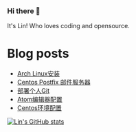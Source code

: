 ### Hi there 👋
It's Lin! Who loves coding and opensource.

# Blog posts
<!-- BLOG-POST-LIST:START -->
- [Arch Linux安装](https://linhandev.github.io/posts/Arch-install/)
- [Centos Postfix 邮件服务器](https://linhandev.github.io/posts/Personal-Mail/)
- [部署个人Git](https://linhandev.github.io/posts/Personal-Git/)
- [Atom编辑器配置](https://linhandev.github.io/posts/Atom/)
- [Centos环境配置](https://linhandev.github.io/posts/Centos-env-setup/)
<!-- BLOG-POST-LIST:END -->


[![Lin's GitHub stats](https://github-readme-stats.vercel.app/api?username=linhandev&theme=dark)](https://github.com/anuraghazra/github-readme-stats)
